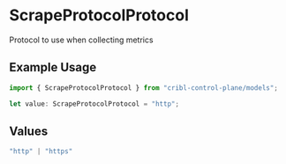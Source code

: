 # ScrapeProtocolProtocol

Protocol to use when collecting metrics

## Example Usage

```typescript
import { ScrapeProtocolProtocol } from "cribl-control-plane/models";

let value: ScrapeProtocolProtocol = "http";
```

## Values

```typescript
"http" | "https"
```